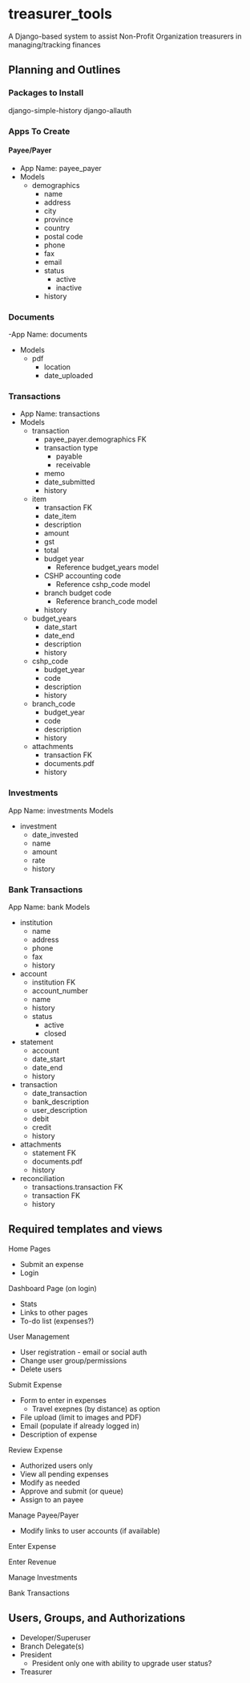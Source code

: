 # treasurer_tools
A Django-based system to assist Non-Profit Organization treasurers in managing/tracking finances

## Planning and Outlines
### Packages to Install
django-simple-history
django-allauth

### Apps To Create
#### Payee/Payer
- App Name: payee_payer
- Models
  - demographics
    - name
	- address
	- city
	- province
	- country 
	- postal code
	- phone
	- fax
	- email
	- status
	  - active
	  - inactive
	- history

### Documents
-App Name: documents
- Models
  - pdf
	- location
	- date_uploaded
		
### Transactions
- App Name: transactions
- Models
  - transaction
	- payee_payer.demographics FK
	- transaction type
	  - payable
	  - receivable
	- memo
	- date_submitted
	- history
  - item
	- transaction FK
	- date_item
	- description
	- amount
	- gst
	- total
	- budget year
	  - Reference budget_years model
	- CSHP accounting code
	  - Reference cshp_code model
	- branch budget code
	  - Reference branch_code model
	- history
  - budget_years
	- date_start
	- date_end
	- description
	- history
  - cshp_code
	- budget_year
	- code
	- description
	- history
  - branch_code
	- budget_year
	- code
	- description
	- history
  - attachments
	- transaction FK
	- documents.pdf
	- history

### Investments
App Name: investments
Models
  - investment
	- date_invested
	- name
	- amount
	- rate
	- history

### Bank Transactions
App Name: bank
Models
  - institution
	- name
	- address
	- phone
	- fax
	- history
  - account
	- institution FK
	- account_number
	- name
	- history
	- status
	  - active
	  - closed
  - statement
	- account
	- date_start
	- date_end
	- history
  - transaction
	- date_transaction
	- bank_description
	- user_description
	- debit
	- credit
	- history
  - attachments
	- statement FK
	- documents.pdf
	- history
  - reconciliation
	- transactions.transaction FK
	- transaction FK
	- history
	
## Required templates and views
Home Pages
- Submit an expense
- Login
	
Dashboard Page (on login)
- Stats
- Links to other pages
- To-do list (expenses?)

User Management
- User registration - email or social auth
- Change user group/permissions
- Delete users
	
Submit Expense
- Form to enter in expenses
  - Travel exepnes (by distance) as option
- File upload (limit to images and PDF)
- Email (populate if already logged in)
- Description of expense
	
Review Expense
- Authorized users only
- View all pending expenses
- Modify as needed
- Approve and submit (or queue)
- Assign to an payee
	
Manage Payee/Payer
- Modify links to user accounts (if available)
	
Enter Expense

Enter Revenue
	
Manage Investments

Bank Transactions

## Users, Groups, and Authorizations
- Developer/Superuser
- Branch Delegate(s)
- President
  - President only one with ability to upgrade user status?
- Treasurer
